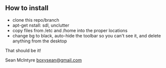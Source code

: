 How to install
--------------

- clone this repo/branch
- apt-get nstall: sdl, unclutter
- copy files from /etc and /home into the proper locations
- change bg to black, auto-hide the toolbar so you can't see it, and delete anything from the desktop

That should be it!

Sean McIntyre
boxysean@gmail.com

